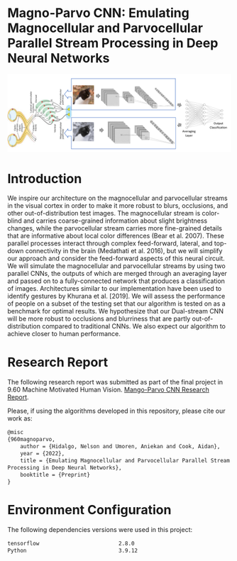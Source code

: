 # Magno-Parvo CNN: Emulating Magnocellular and Parvocellular Parallel Stream Processing in Deep Neural Networks


![alt text](https://github.com/nelsonalbertohj/Magno-Parvo-CNN/blob/main/Model%20Diagram.png?raw=true)

# Introduction
We inspire our architecture on the magnocellular and parvocellular streams in the visual cortex in order to make it more robust to blurs, occlusions, and other out-of-distribution test images. The magnocellular stream is color-blind and carries coarse-grained information about slight brightness changes, while the parvocellular stream carries more fine-grained details that are informative about local color differences (Bear et al. 2007). These parallel processes interact through complex feed-forward, lateral, and top-down connectivity in the brain (Medathati et al. 2016), but we will simplify our approach and consider the feed-forward aspects of this neural circuit. We will simulate the magnocellular and parvocellular streams by using two parallel CNNs, the outputs of which are merged through an averaging layer and passed on to a fully-connected network that produces a classification of images. Architectures similar to our implementation have been used to identify gestures by Khurana et al. [2019]. We will assess the performance of people on a subset of the testing set that our algorithm is tested on as a benchmark for optimal results. We hypothesize that our Dual-stream CNN will be more robust to occlusions and blurriness that are partly out-of-distribution compared to traditional CNNs. We also expect our algorithm to achieve closer to human performance.

# Research Report
The following research report was submitted as part of the final project in 9.60 Machine Motivated Human Vision.
[Mango-Parvo CNN Research Report](https://github.com/nelsonalbertohj/Magno-Parvo-CNN/blob/main/Machine_Motivated_Vison_Final_Report.pdf).

Please, if using the algorithms developed in this repository, please cite our work as:

```
@misc
{960magnoparvo,
    author = {Hidalgo, Nelson and Umoren, Aniekan and Cook, Aidan},
    year = {2022},
    title = {Emulating Magnocellular and Parvocellular Parallel Stream Processing in Deep Neural Networks},
    booktitle = {Preprint}
}
```

# Environment Configuration
The following dependencies versions were used in this project:

```
tensorflow                         2.8.0
Python                             3.9.12
```
